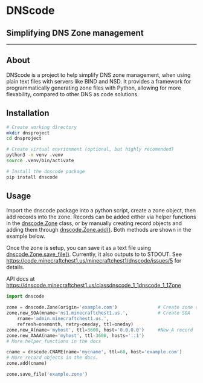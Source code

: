 # DNScode
## Simplifying DNS Zone management

---

## About

DNScode is a project to help simplify DNS zone management, when using plain text files with servers like BIND and NSD. It provides a framework for programmatically generating zone
files with Python, allowing for more flexability, compared to other DNS as code solutions.

## Installation
``` bash
# Create working directory
mkdir dnsproject
cd dnsproject

# Create virtual envrionment (optional, but highly recomended)
python3 -m venv .venv
source .venv/bin/activate

# Install the dnscode package
pip install dnscode
```

## Usage

Import the dnscode package into a python script, create a zone object, then add records into the zone. Records can be added either via helper functions in the [dnscode.Zone](https://dnscode.minecraftchest1.us/classdnscode_1_1dnscode_1_1Zone) class, or by manually creating record objects and adding them through [dnscode.Zone.add()](https://dnscode.minecraftchest1.us/classdnscode_1_1dnscode_1_1Zone#a338bc686b7c7db2cab7827996a3f23f3). Both methods are shown in the example below.

Once the zone is setup, you can save it as a text file using [dnscode.Zone.save_file()](https://dnscode.minecraftchest1.us/classdnscode_1_1dnscode_1_1Zone#adfe5442ed2137a324f1c5ba676ba2043). Currently, it also outputs to to STDOUT. See https://code.minecraftchest1.us/minecraftchest1/dnscode/issues/5 for details.

API docs at https://dnscode.minecraftchest1.us/classdnscode_1_1dnscode_1_1Zone

```python
import dnscode

zone = dnscode.Zone(origin='example.com')				# Create zone object
zone.new_SOA(mname='ns1.minecraftchest1.us.',			# Create SOA
	rname='admin.minecraftchest1.us.',
	refresh=onemonth, retry=oneday, ttl=oneday)
zone.new_A(name='myhost', ttl=3600, host='0.0.0.0')		#New A record
zone.new_AAAA(name='myhost', ttl-3600, hosts='::1')
# More helper functions in the docs

cname = dnscode.CNAME(name='mycname', ttl=60, host='example.com')
# More record objects in the docs.
zone.add(cname)

zone.save_file('example.zone')
```